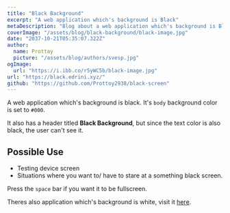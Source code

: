 ```yaml
---
title: "Black Background"
excerpt: "A web application which's background is Black"
metaDescription: "Blog about a web application which's background is Black"
coverImage: "/assets/blog/black-background/black-image.jpg"
date: "2037-10-21T05:35:07.322Z"
author:
  name: Prottay
  picture: "/assets/blog/authors/svesp.jpg"
ogImage:
  url: "https://i.ibb.co/r5yWC5b/black-image.jpg"
url: "https://black.edrini.xyz/"
github: "https://github.com/Prottoy2938/black-screen"
---
```


A web application which's background is black. It's `body` background color is set to `#000`.

It also has a header titled **Black Background**, but since the text color is also black, the user can't see it.

## Possible Use

- Testing device screen
- Situations where you want to/ have to stare at a something black screen.

Press the `space` bar if you want it to be fullscreen.

Theres also application which's background is white, visit it [here](https://white.edrini.xyz/).
